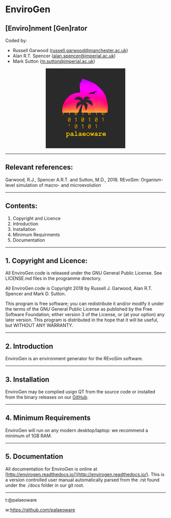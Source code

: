 # EnviroGen
## [Enviro]nment [Gen]rator
 
Coded by:
 - Russell Garwood (russell.garwood@manchester.ac.uk)
 - Alan R.T. Spencer (alan.spencer@imperial.ac.uk)
 - Mark Sutton (m.sutton@imperial.ac.uk)

<p align="center">
  <img width="250" height="250" src="./resources/palaeoware_logo_square.png">
</p>

______

## Relevant references:
Garwood, R.J., Spencer A.R.T. and Sutton, M.D., 2018. REvoSim: Organism-level simulation of macro- and microevolution

_____

## Contents:

1. Copyright and Licence
2. Introduction
3. Installation
4. Minimum Requirments
5. Documentation

_____

## 1. Copyright and Licence:

All EnviroGen code is released under the GNU General Public License. See LICENSE.md files in the programme directory.

All EnviroGen code is Copyright 2018 by Russell J. Garwood, Alan R.T. Spencer and Mark D. Sutton.

This program is free software; you can redistribute it and/or modify it under the terms of the GNU General Public License as published by the Free Software Foundation; either version 3 of the License, or (at your option) any later version. This program is distributed in the hope that it will be useful, but WITHOUT ANY WARRANTY.
_____

## 2. Introduction

EnviroGen is an environment generator for the REvoSim software.

_____

## 3. Installation

EnviroGen may be complied usign QT from the source code or installed from the binary releases on our [GitHub](https://github.com/palaeoware).

_____

## 4. Minimum Requirements

EnviroGen will run on any modern desktop/laptop: we recommend a minimum of 1GB RAM.

_____

## 5. Documentation

All documentation for EnviroGen is online at [http://envirogen.readthedocs.io/](http://envirogen.readthedocs.io/). This is a version controlled user manual automatically parsed from the .rst found under the ./docs folder in our git root.

_____

t:@palaeoware

w:https://github.com/palaeoware
